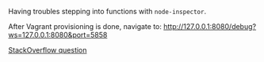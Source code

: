 Having troubles stepping into functions with `node-inspector`.

After Vagrant provisioning is done, navigate to:
http://127.0.0.1:8080/debug?ws=127.0.0.1:8080&port=5858

[StackOverflow question](http://stackoverflow.com/questions/30083543/debug-remote-mocha-js-test-with-node-inspector?noredirect=1)
